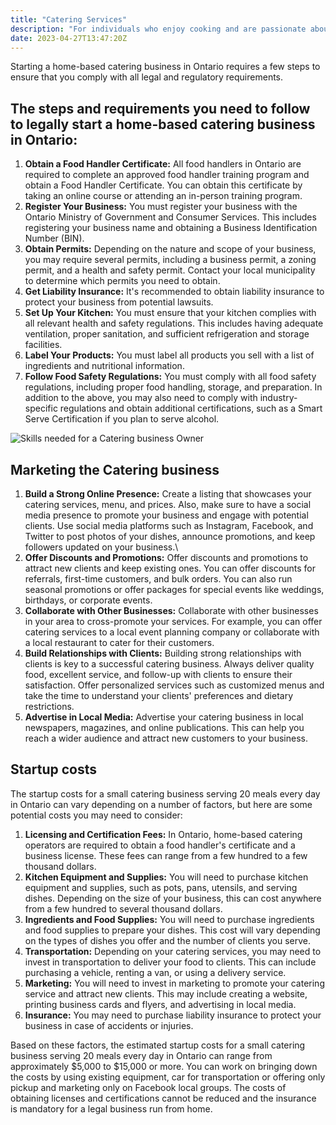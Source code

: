 ```yaml
---
title: "Catering Services"
description: "For individuals who enjoy cooking and are passionate about feeding others can start a catering business. This will include - baking, chocolate making, healthy meal plans, tiffin service, events catering."
date: 2023-04-27T13:47:20Z
---
```

Starting a home-based catering business in Ontario requires a few steps to ensure that you comply with all legal and regulatory requirements. 
## The steps and requirements you need to follow to legally start a home-based catering business in Ontario:
1. **Obtain a Food Handler Certificate:** All food handlers in Ontario are required to complete an approved food handler training program and obtain a Food Handler Certificate. You can obtain this certificate by taking an online course or attending an in-person training program.
2. **Register Your Business:** You must register your business with the Ontario Ministry of Government and Consumer Services. This includes registering your business name and obtaining a Business Identification Number (BIN).
3. **Obtain Permits:** Depending on the nature and scope of your business, you may require several permits, including a business permit, a zoning permit, and a health and safety permit. Contact your local municipality to determine which permits you need to obtain.
4. **Get Liability Insurance:** It's recommended to obtain liability insurance to protect your business from potential lawsuits.
5. **Set Up Your Kitchen:** You must ensure that your kitchen complies with all relevant health and safety regulations. This includes having adequate ventilation, proper sanitation, and sufficient refrigeration and storage facilities.
6. **Label Your Products:** You must label all products you sell with a list of ingredients and nutritional information.
7. **Follow Food Safety Regulations:** You must comply with all food safety regulations, including proper food handling, storage, and preparation.
In addition to the above, you may also need to comply with industry-specific regulations and obtain additional certifications, such as a Smart Serve Certification if you plan to serve alcohol.

![Skills needed for a Catering business Owner](/CateringBusinessSkills.jpg)

## Marketing the Catering business
1. **Build a Strong Online Presence:** Create a listing that showcases your catering services, menu, and prices. Also, make sure to have a social media presence to promote your business and engage with potential clients. Use social media platforms such as Instagram, Facebook, and Twitter to post photos of your dishes, announce promotions, and keep followers updated on your business.\
2. **Offer Discounts and Promotions:** Offer discounts and promotions to attract new clients and keep existing ones. You can offer discounts for referrals, first-time customers, and bulk orders. You can also run seasonal promotions or offer packages for special events like weddings, birthdays, or corporate events.
3. **Collaborate with Other Businesses:** Collaborate with other businesses in your area to cross-promote your services. For example, you can offer catering services to a local event planning company or collaborate with a local restaurant to cater for their customers.
4. **Build Relationships with Clients:** Building strong relationships with clients is key to a successful catering business. Always deliver quality food, excellent service, and follow-up with clients to ensure their satisfaction. Offer personalized services such as customized menus and take the time to understand your clients' preferences and dietary restrictions.
5. **Advertise in Local Media:** Advertise your catering business in local newspapers, magazines, and online publications. This can help you reach a wider audience and attract new customers to your business. 

## Startup costs
The startup costs for a small catering business serving 20 meals every day in Ontario can vary depending on a number of factors, but here are some potential costs you may need to consider:
1. **Licensing and Certification Fees:** In Ontario, home-based catering operators are required to obtain a food handler's certificate and a business license. These fees can range from a few hundred to a few thousand dollars.
2. **Kitchen Equipment and Supplies:** You will need to purchase kitchen equipment and supplies, such as pots, pans, utensils, and serving dishes. Depending on the size of your business, this can cost anywhere from a few hundred to several thousand dollars.
3. **Ingredients and Food Supplies:** You will need to purchase ingredients and food supplies to prepare your dishes. This cost will vary depending on the types of dishes you offer and the number of clients you serve.
4. **Transportation:** Depending on your catering services, you may need to invest in transportation to deliver your food to clients. This can include purchasing a vehicle, renting a van, or using a delivery service.
5. **Marketing:** You will need to invest in marketing to promote your catering service and attract new clients. This may include creating a website, printing business cards and flyers, and advertising in local media.
6. **Insurance:** You may need to purchase liability insurance to protect your business in case of accidents or injuries.

Based on these factors, the estimated startup costs for a small catering business serving 20 meals every day in Ontario can range from approximately $5,000 to $15,000 or more. You can work on bringing down the costs by using existing equipment, car for transportation or offering only pickup and marketing only on Facebook local groups. The costs of obtaining licenses and certifications cannot be reduced and the insurance is mandatory for a legal business run from home. 
